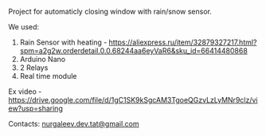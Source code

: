 Project for automaticly closing window with rain/snow sensor.

We used:
  1. Rain Sensor with heating - https://aliexpress.ru/item/32879327217.html?spm=a2g2w.orderdetail.0.0.68244aa6eyVaR6&sku_id=66414480868
  2. Arduino Nano
  3. 2 Relays
  4. Real time module

Ex video - https://drive.google.com/file/d/1gC1SK9kSgcAM3TgoeQGzvLzLyMNr9clz/view?usp=sharing

Contacts:
nurgaleev.dev.tat@gmail.com
